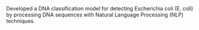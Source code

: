 Developed a DNA classification model for detecting Escherichia coli (E. coli) by processing DNA sequences with Natural Language Processing (NLP) techniques.
